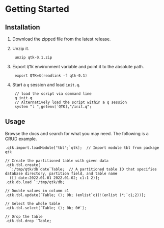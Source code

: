 # Getting Started

## Installation

1. Download the zipped file from the latest release.
2. Unzip it.

        unzip qtk-0.1.zip

3. Export `QTK` environment variable and point it to the absolute path.

        export QTK=$(readlink -f qtk-0.1)

4. Start a `q` session and load `init.q`.

        // load the script via command line
        q init.q
        // Alternatively load the script within a q session
        system "l ",getenv[`QTK],"/init.q";

## Usage

Browse the docs and search for what you may need. The following is a CRUD example.

```
.qtk.import.loadModule["tbl";`qtk];  // Import module tbl from package qtk

// Create the partitioned table with given data
.qtk.tbl.create[
  `:/tmp/qtk/db`date`Table;  // A partitioned table ID that specifies database directory, partition field, and table name
  ([] date:2022.01.01 2022.01.02; c1:1 2)];
.qtk.db.load `:/tmp/qtk/db;

// Double values in column c1
.qtk.tbl.update[`Table; (); 0b; (enlist`c1)!(enlist (*;`c1;2))];

// Select the whole table
.qtk.tbl.select[`Table; (); 0b; 0#`];

// Drop the table
.qtk.tbl.drop `Table;
```
